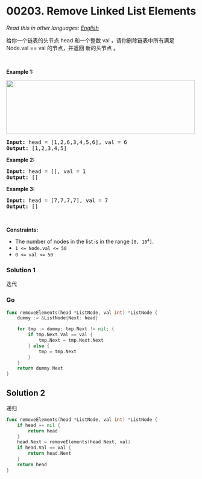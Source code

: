 # 00203. Remove Linked List Elements

  _Read this in other languages:_
    [_English_](README.md)

<p>给你一个链表的头节点 head 和一个整数 val ，请你删除链表中所有满足 Node.val == val 的节点，并返回 新的头节点 。</p>

<p>&nbsp;</p>
<p><strong>Example 1:</strong></p>
<img alt="" src="https://assets.leetcode.com/uploads/2021/03/06/removelinked-list.jpg" style="width: 500px; height: 142px;" />
<pre>
<strong>Input:</strong> head = [1,2,6,3,4,5,6], val = 6
<strong>Output:</strong> [1,2,3,4,5]
</pre>

<p><strong>Example 2:</strong></p>

<pre>
<strong>Input:</strong> head = [], val = 1
<strong>Output:</strong> []
</pre>

<p><strong>Example 3:</strong></p>

<pre>
<strong>Input:</strong> head = [7,7,7,7], val = 7
<strong>Output:</strong> []
</pre>

<p>&nbsp;</p>
<p><strong>Constraints:</strong></p>

<ul>
	<li>The number of nodes in the list is in the range <code>[0, 10<sup>4</sup>]</code>.</li>
	<li><code>1 &lt;= Node.val &lt;= 50</code></li>
	<li><code>0 &lt;= val &lt;= 50</code></li>
</ul>

### Solution 1

迭代

### Go

```go
func removeElements(head *ListNode, val int) *ListNode {
	dummy := &ListNode{Next: head}

	for tmp := dummy; tmp.Next != nil; {
		if tmp.Next.Val == val {
			tmp.Next = tmp.Next.Next
		} else {
			tmp = tmp.Next
		}
	}
	return dummy.Next
}
```

## Solution 2

递归

```go
func removeElements(head *ListNode, val int) *ListNode {
	if head == nil {
		return head
	}
	head.Next = removeElements(head.Next, val)
	if head.Val == val {
		return head.Next
	}
	return head
}
```
